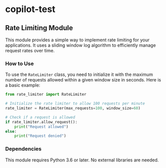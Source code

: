 # copilot-test

## Rate Limiting Module

This module provides a simple way to implement rate limiting for your applications. It uses a sliding window log algorithm to efficiently manage request rates over time.

### How to Use

To use the `RateLimiter` class, you need to initialize it with the maximum number of requests allowed within a given window size in seconds. Here is a basic example:

```python
from rate_limiter import RateLimiter

# Initialize the rate limiter to allow 100 requests per minute
rate_limiter = RateLimiter(max_requests=100, window_size=60)

# Check if a request is allowed
if rate_limiter.allow_request():
    print("Request allowed")
else:
    print("Request denied")
```

### Dependencies

This module requires Python 3.6 or later. No external libraries are needed.
